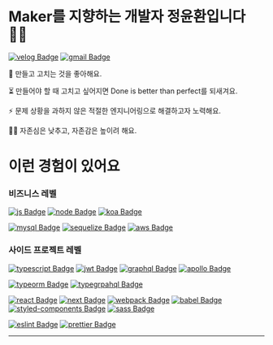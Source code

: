 # Maker를 지향하는 개발자 정윤환입니다 👨‍💻

[![velog Badge](https://img.shields.io/badge/Velog-20C997?style=flat-square)](https://velog.io/@aiden)
[![gmail Badge](https://img.shields.io/badge/Gmail-D14836?style=flat-square&logo=gmail&logoColor=white&link=mailto:jimmy53120488@gmail.com)](mailto:jimmy53120488@gmail.com)

🔧 만들고 고치는 것을 좋아해요.

⏳ 만들어야 할 때 고치고 싶어지면 Done is better than perfect를 되새겨요.

⚡ 문제 상황을 과하지 않은 적절한 엔지니어링으로 해결하고자 노력해요.

🧘‍♂️ 자존심은 낮추고, 자존감은 높이려 해요.


# 이런 경험이 있어요

### 비즈니스 레벨
[![js Badge](https://img.shields.io/badge/Javascript-F7DF1E?style=flat-square&logo=javascript&logoColor=black)](#)
[![node Badge](https://img.shields.io/badge/Node.js-339933?style=flat-square&logo=node.js&logoColor=white)](#)
[![koa Badge](https://img.shields.io/badge/Koa-33333D?style=flat-square)](#)

[![mysql Badge](https://img.shields.io/badge/MySQL-4479A1?style=flat-square&logo=mysql&logoColor=white)](#)
[![sequelize Badge](https://img.shields.io/badge/Sequelize-03AFEF?style=flat-square)](#)
[![aws Badge](https://img.shields.io/badge/AWS-232F3E?style=flat-square&logo=amazon-aws&logoColor=white)](#)

### 사이드 프로젝트 레벨
[![typescript Badge](https://img.shields.io/badge/Typescript-007ACC?style=flat-square&logo=typescript&logoColor=white)](#)
[![jwt Badge](https://img.shields.io/badge/JWT-000000?style=flat-square&logo=json-web-tokens&logoColor=white)](#)
[![graphql Badge](https://img.shields.io/badge/GraphQL-E10098?style=flat-square&logo=graphql&logoColor=white)](#)
[![apollo Badge](https://img.shields.io/badge/Apollo-311C87?style=flat-square&logo=apollo-graphql&logoColor=white)](#)

[![typeorm Badge](https://img.shields.io/badge/TypeORM-E83524?style=flat-square)](#)
[![typegrpahql Badge](https://img.shields.io/badge/TypeGraphQL-2F7AAB?style=flat-square)](#)

[![react Badge](https://img.shields.io/badge/React-61DAFB?style=flat-square&logo=react&logoColor=black)](#)
[![next Badge](https://img.shields.io/badge/Next.js-lightgray?style=flat-square&logo=next.js&logoColor=black)](#)
[![webpack Badge](https://img.shields.io/badge/Webpack-8DD6F9?style=flat-square&logo=webpack&logoColor=black)](#)
[![babel Badge](https://img.shields.io/badge/Babel-F9DC3E?style=flat-square&logo=babel&logoColor=black)](#)
[![styled-components Badge](https://img.shields.io/badge/StyledComponents-DB7093?style=flat-square&logo=styled-components&logoColor=white)](#)
[![sass Badge](https://img.shields.io/badge/Sass-CC6699?style=flat-square&logo=sass&logoColor=white)](#)

[![eslint Badge](https://img.shields.io/badge/ESLint-4B32C3?style=flat-square&logo=eslint&logoColor=white)](#)
[![prettier Badge](https://img.shields.io/badge/Prettier-F7B93E?style=flat-square&logo=prettier&logoColor=white)](#)

---
